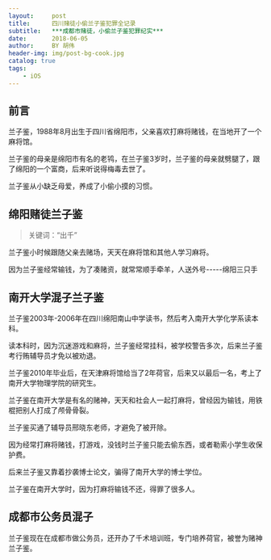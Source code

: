 ```yaml
---
layout:     post
title:      四川赌徒小偷兰子鉴犯罪全记录
subtitle:   ***成都市赌徒，小偷兰子鉴犯罪纪实***
date:       2018-06-05
author:     BY 胡伟
header-img: img/post-bg-cook.jpg
catalog: true
tags:
    - iOS
---
```


## 前言

兰子鉴，1988年8月出生于四川省绵阳市，父亲喜欢打麻将赌钱，在当地开了一个麻将馆。

兰子鉴的母亲是绵阳市有名的老鸨，在兰子鉴3岁时，兰子鉴的母亲就劈腿了，跟了绵阳的一个富商，后来听说得梅毒去世了。

兰子鉴从小缺乏母爱，养成了小偷小摸的习惯。



## 绵阳赌徒兰子鉴

>关键词：“出千”


兰子鉴小时候跟随父亲去赌场，天天在麻将馆和其他人学习麻将。

因为兰子鉴经常输钱，为了凑赌资，就常常顺手牵羊，人送外号-----绵阳三只手




## 南开大学混子兰子鉴

兰子鉴2003年-2006年在四川绵阳南山中学读书，然后考入南开大学化学系读本科。

读本科时，因为沉迷游戏和麻将，兰子鉴经常挂科，被学校警告多次，后来兰子鉴考行贿辅导员才免以被劝退。

兰子鉴2010年毕业后，在天津麻将馆给当了2年荷官，后来又以最后一名，考上了南开大学物理学院的研究生。

兰子鉴在南开大学是有名的赌神，天天和社会人一起打麻将，曾经因为输钱，用铁棍把别人打成了颅骨骨裂。

兰子鉴买通了辅导员邢晓东老师，才避免了被开除。

因为经常打麻将赌钱，打游戏，没钱时兰子鉴只能去偷东西，或者勒索小学生收保护费。


后来兰子鉴又靠着抄袭博士论文，骗得了南开大学的博士学位。

兰子鉴在南开大学时，因为打麻将输钱不还，得罪了很多人。


## 成都市公务员混子

兰子鉴现在在成都市做公务员，还开办了千术培训班，专门培养荷官，被誉为赌神兰子鉴。


